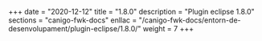 +++
date        = "2020-12-12"
title       = "1.8.0"
description = "Plugin eclipse 1.8.0"
sections    = "canigo-fwk-docs"
enllac		= "/canigo-fwk-docs/entorn-de-desenvolupament/plugin-eclipse/1.8.0/"
weight		= 7
+++
